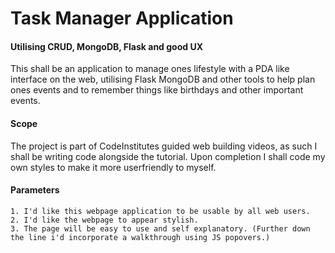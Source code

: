 # Task Manager Application
#### Utilising CRUD, MongoDB, Flask and good UX
This shall be an application to manage ones lifestyle with a PDA like interface on the web, utilising Flask MongoDB and other tools to help plan ones events and to remember things like birthdays and other important events.

#### Scope
The project is part of CodeInstitutes guided web building videos, as such I shall be writing code alongside the tutorial. Upon completion I shall code my own styles to make it more userfriendly to myself.

#### Parameters
    1. I'd like this webpage application to be usable by all web users.
    2. I'd like the webpage to appear stylish.
    3. The page will be easy to use and self explanatory. (Further down the line i'd incorporate a walkthrough using JS popovers.)
